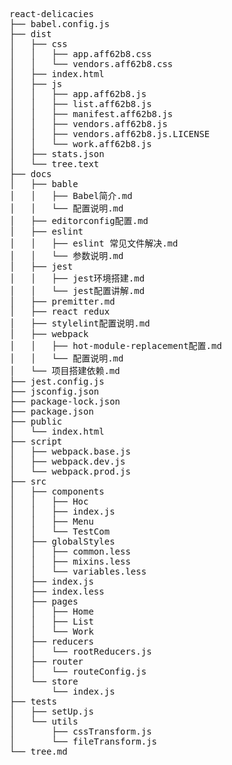 <!--
 * @Author: your name
 * @Date: 2019-12-30 09:58:20
 * @LastEditTime : 2019-12-30 10:14:13
 * @LastEditors  : Please set LastEditors
 * @Description: In User Settings Edit
 * @FilePath: \react-delicacies\tree.md
 -->
<pre>
react-delicacies
├── babel.config.js
├── dist
│   ├── css
│   │   ├── app.aff62b8.css
│   │   └── vendors.aff62b8.css
│   ├── index.html
│   ├── js
│   │   ├── app.aff62b8.js
│   │   ├── list.aff62b8.js
│   │   ├── manifest.aff62b8.js
│   │   ├── vendors.aff62b8.js
│   │   ├── vendors.aff62b8.js.LICENSE
│   │   └── work.aff62b8.js
│   ├── stats.json
│   └── tree.text
├── docs
│   ├── bable
│   │   ├── Babel简介.md
│   │   └── 配置说明.md
│   ├── editorconfig配置.md
│   ├── eslint
│   │   ├── eslint 常见文件解决.md
│   │   └── 参数说明.md
│   ├── jest
│   │   ├── jest环境搭建.md
│   │   └── jest配置讲解.md
│   ├── premitter.md
│   ├── react redux
│   ├── stylelint配置说明.md
│   ├── webpack
│   │   ├── hot-module-replacement配置.md
│   │   └── 配置说明.md
│   └── 项目搭建依赖.md
├── jest.config.js
├── jsconfig.json
├── package-lock.json
├── package.json
├── public
│   └── index.html
├── script
│   ├── webpack.base.js
│   ├── webpack.dev.js
│   └── webpack.prod.js
├── src
│   ├── components
│   │   ├── Hoc
│   │   ├── index.js
│   │   ├── Menu
│   │   └── TestCom
│   ├── globalStyles
│   │   ├── common.less
│   │   ├── mixins.less
│   │   └── variables.less
│   ├── index.js
│   ├── index.less
│   ├── pages
│   │   ├── Home
│   │   ├── List
│   │   └── Work
│   ├── reducers
│   │   └── rootReducers.js
│   ├── router
│   │   └── routeConfig.js
│   └── store
│       └── index.js
├── tests
│   ├── setUp.js
│   └── utils
│       ├── cssTransform.js
│       └── fileTransform.js
└── tree.md
</pre>

